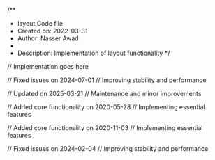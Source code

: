 /**
 * layout Code file
 * Created on: 2022-03-31
 * Author: Nasser Awad
 *
 * Description: Implementation of layout functionality
 */
 
// Implementation goes here


// Fixed issues on 2024-07-01
// Improving stability and performance

// Updated on 2025-03-21
// Maintenance and minor improvements

// Added core functionality on 2020-05-28
// Implementing essential features

// Added core functionality on 2020-11-03
// Implementing essential features

// Fixed issues on 2024-02-04
// Improving stability and performance
